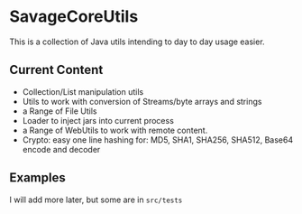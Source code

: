 # SavageCoreUtils

This is a collection of Java utils intending to day to day usage easier. 

## Current Content
* Collection/List manipulation utils
* Utils to work with conversion of Streams/byte arrays and strings
* a Range of File Utils
* Loader to inject jars into current process
* a Range of WebUtils to work with remote content.
* Crypto: easy one line hashing for: MD5, SHA1, SHA256, SHA512, Base64 encode and decoder

## Examples
I will add more later, but some are in `src/tests`